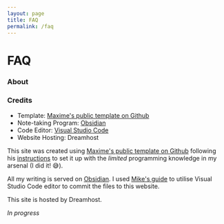```yaml
---
layout: page
title: FAQ
permalink: /faq
---
```


# FAQ

### About



### Credits

- Template: [Maxime's public template on Github](https://github.com/maximevaillancourt/digital-garden-jekyll-template)
- Note-taking Program: [Obsidian](https://obsidian.md/)
- Code Editor: [Visual Studio Code](https://code.visualstudio.com/)
- Website Hosting: Dreamhost


This site was created using [Maxime's public template on Github](https://github.com/maximevaillancourt/digital-garden-jekyll-template) following his [instructions](https://maximevaillancourt.com/blog/setting-up-your-own-digital-garden-with-jekyll) to set it up with the *limited* programming knowledge in my arsenal (I did it! 😅).

All my writing is served on [Obsidian](https://obsidian.md/). I used [Mike's guide](https://refinedmind.co/obsidian-jekyll-workflow) to utilise Visual Studio Code editor to commit the files to this website.

This site is hosted by Dreamhost.

*In progress*


<style>
  .wrapper {
    max-width: 58em;
  }
</style>